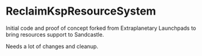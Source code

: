 # ReclaimKspResourceSystem

Initial code and proof of concept forked from Extraplanetary Launchpads to bring resources support to Sandcastle.

Needs a lot of changes and cleanup.

